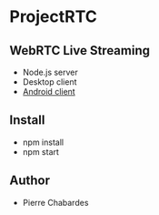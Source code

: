 # ProjectRTC

## WebRTC Live Streaming

- Node.js server
- Desktop client
- [Android client](https://github.com/pchab/AndroidRTC)

## Install

- npm install
- npm start

## Author

- Pierre Chabardes